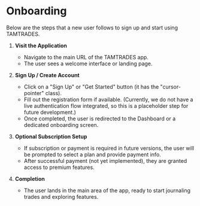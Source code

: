 # Onboarding

Below are the steps that a new user follows to sign up and start using TAMTRADES.

1. **Visit the Application**  
   - Navigate to the main URL of the TAMTRADES app.  
   - The user sees a welcome interface or landing page.

2. **Sign Up / Create Account**  
   - Click on a "Sign Up" or "Get Started" button (it has the "cursor-pointer" class).  
   - Fill out the registration form if available. (Currently, we do not have a live authentication flow integrated, so this is a placeholder step for future development.)
   - Once completed, the user is redirected to the Dashboard or a dedicated onboarding screen.

3. **Optional Subscription Setup**  
   - If subscription or payment is required in future versions, the user will be prompted to select a plan and provide payment info.  
   - After successful payment (not yet implemented), they are granted access to premium features.

4. **Completion**  
   - The user lands in the main area of the app, ready to start journaling trades and exploring features.